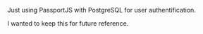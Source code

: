 Just using PassportJS with PostgreSQL for user authentification.

I wanted to keep this for future reference.